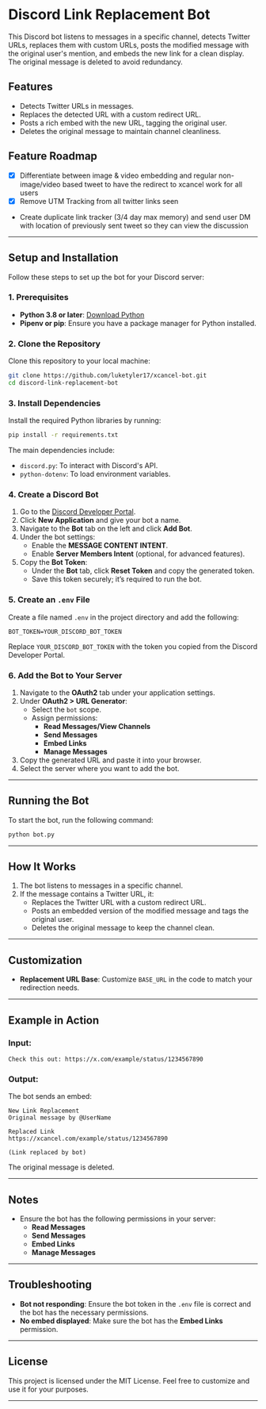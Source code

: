 # Discord Link Replacement Bot

This Discord bot listens to messages in a specific channel, detects Twitter URLs, replaces them with custom URLs, posts the modified message with the original user's mention, and embeds the new link for a clean display. The original message is deleted to avoid redundancy.

## Features
- Detects Twitter URLs in messages.
- Replaces the detected URL with a custom redirect URL.
- Posts a rich embed with the new URL, tagging the original user.
- Deletes the original message to maintain channel cleanliness.


## Feature Roadmap
- [X] Differentiate between image & video embedding and regular non-image/video based tweet to have the redirect to xcancel work for all users
- [X] Remove UTM Tracking from all twitter links seen
- Create duplicate link tracker (3/4 day max memory) and send user DM with location of previously sent tweet so they can view the discussion
---

## Setup and Installation

Follow these steps to set up the bot for your Discord server:

### 1. Prerequisites
- **Python 3.8 or later**: [Download Python](https://www.python.org/downloads/)
- **Pipenv or pip**: Ensure you have a package manager for Python installed.

### 2. Clone the Repository
Clone this repository to your local machine:
```bash
git clone https://github.com/luketyler17/xcancel-bot.git
cd discord-link-replacement-bot
```

### 3. Install Dependencies
Install the required Python libraries by running:
```bash
pip install -r requirements.txt
```

The main dependencies include:
- `discord.py`: To interact with Discord's API.
- `python-dotenv`: To load environment variables.

### 4. Create a Discord Bot
1. Go to the [Discord Developer Portal](https://discord.com/developers/applications).
2. Click **New Application** and give your bot a name.
3. Navigate to the **Bot** tab on the left and click **Add Bot**.
4. Under the bot settings:
   - Enable the **MESSAGE CONTENT INTENT**.
   - Enable **Server Members Intent** (optional, for advanced features).
5. Copy the **Bot Token**:
   - Under the **Bot** tab, click **Reset Token** and copy the generated token.
   - Save this token securely; it’s required to run the bot.

### 5. Create an `.env` File
Create a file named `.env` in the project directory and add the following:
```
BOT_TOKEN=YOUR_DISCORD_BOT_TOKEN
```
Replace `YOUR_DISCORD_BOT_TOKEN` with the token you copied from the Discord Developer Portal.

### 6. Add the Bot to Your Server
1. Navigate to the **OAuth2** tab under your application settings.
2. Under **OAuth2 > URL Generator**:
   - Select the `bot` scope.
   - Assign permissions:
     - **Read Messages/View Channels**
     - **Send Messages**
     - **Embed Links**
     - **Manage Messages**
3. Copy the generated URL and paste it into your browser.
4. Select the server where you want to add the bot.

---

## Running the Bot
To start the bot, run the following command:
```bash
python bot.py
```

---

## How It Works
1. The bot listens to messages in a specific channel.
2. If the message contains a Twitter URL, it:
   - Replaces the Twitter URL with a custom redirect URL.
   - Posts an embedded version of the modified message and tags the original user.
   - Deletes the original message to keep the channel clean.

---

## Customization
- **Replacement URL Base**: Customize `BASE_URL` in the code to match your redirection needs.

---

## Example in Action

### Input:
```
Check this out: https://x.com/example/status/1234567890
```

### Output:
The bot sends an embed:
```
New Link Replacement
Original message by @UserName

Replaced Link
https://xcancel.com/example/status/1234567890

(Link replaced by bot)
```

The original message is deleted.

---

## Notes
- Ensure the bot has the following permissions in your server:
  - **Read Messages**
  - **Send Messages**
  - **Embed Links**
  - **Manage Messages**
---

## Troubleshooting
- **Bot not responding**: Ensure the bot token in the `.env` file is correct and the bot has the necessary permissions.
- **No embed displayed**: Make sure the bot has the **Embed Links** permission.

---

## License
This project is licensed under the MIT License. Feel free to customize and use it for your purposes. 

---